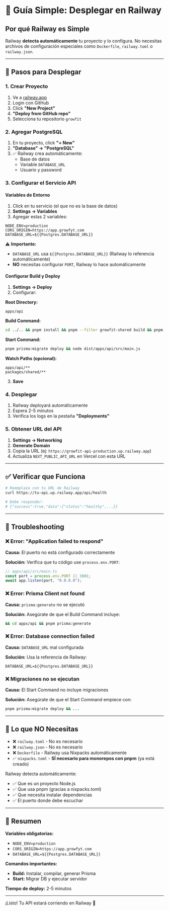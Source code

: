 # 🚂 Guía Simple: Desplegar en Railway

## Por qué Railway es Simple

Railway **detecta automáticamente** tu proyecto y lo configura. No necesitas archivos de configuración especiales como `Dockerfile`, `railway.toml` o `railway.json`.

---

## 🚀 Pasos para Desplegar

### 1. Crear Proyecto

1. Ve a [railway.app](https://railway.app)
2. Login con GitHub
3. Click **"New Project"**
4. **"Deploy from GitHub repo"**
5. Selecciona tu repositorio `growfit`

### 2. Agregar PostgreSQL

1. En tu proyecto, click **"+ New"**
2. **"Database" → "PostgreSQL"**
3. ✅ Railway crea automáticamente:
   - Base de datos
   - Variable `DATABASE_URL`
   - Usuario y password

### 3. Configurar el Servicio API

#### Variables de Entorno

1. Click en tu servicio (el que no es la base de datos)
2. **Settings → Variables**
3. Agregar estas 2 variables:

```env
NODE_ENV=production
CORS_ORIGIN=https://app.growfyt.com
DATABASE_URL=${{Postgres.DATABASE_URL}}
```

⚠️ **Importante:**

- `DATABASE_URL` usa `${{Postgres.DATABASE_URL}}` (Railway lo referencia automáticamente)
- **NO** necesitas configurar `PORT`, Railway lo hace automáticamente

#### Configurar Build y Deploy

1. **Settings → Deploy**
2. Configurar:

**Root Directory:**

```
apps/api
```

**Build Command:**

```bash
cd ../.. && pnpm install && pnpm --filter growfit-shared build && pnpm --filter growfit-api build && cd apps/api && pnpm prisma:generate
```

**Start Command:**

```bash
pnpm prisma:migrate deploy && node dist/apps/api/src/main.js
```

**Watch Paths (opcional):**

```
apps/api/**
packages/shared/**
```

3. **Save**

### 4. Desplegar

1. Railway deployará automáticamente
2. Espera 2-5 minutos
3. Verifica los logs en la pestaña **"Deployments"**

### 5. Obtener URL del API

1. **Settings → Networking**
2. **Generate Domain**
3. Copia la URL (ej: `https://growfit-api-production.up.railway.app`)
4. Actualiza `NEXT_PUBLIC_API_URL` en Vercel con esta URL

---

## ✅ Verificar que Funciona

```bash
# Reemplaza con tu URL de Railway
curl https://tu-api.up.railway.app/api/health

# Debe responder:
# {"success":true,"data":{"status":"healthy",...}}
```

---

## 🐛 Troubleshooting

### ❌ Error: "Application failed to respond"

**Causa:** El puerto no está configurado correctamente

**Solución:** Verifica que tu código use `process.env.PORT`:

```typescript
// apps/api/src/main.ts
const port = process.env.PORT || 3001;
await app.listen(port, "0.0.0.0");
```

### ❌ Error: Prisma Client not found

**Causa:** `prisma:generate` no se ejecutó

**Solución:** Asegúrate de que el Build Command incluye:

```bash
&& cd apps/api && pnpm prisma:generate
```

### ❌ Error: Database connection failed

**Causa:** `DATABASE_URL` mal configurada

**Solución:** Usa la referencia de Railway:

```env
DATABASE_URL=${{Postgres.DATABASE_URL}}
```

### ❌ Migraciones no se ejecutan

**Causa:** El Start Command no incluye migraciones

**Solución:** Asegúrate de que el Start Command empiece con:

```bash
pnpm prisma:migrate deploy && ...
```

---

## 🎯 Lo que NO Necesitas

- ❌ `railway.toml` - No es necesario
- ❌ `railway.json` - No es necesario
- ❌ `Dockerfile` - Railway usa Nixpacks automáticamente
- ✅ `nixpacks.toml` - **SÍ necesario para monorepos con pnpm** (ya está creado)

Railway detecta automáticamente:

- ✅ Que es un proyecto Node.js
- ✅ Que usa pnpm (gracias a nixpacks.toml)
- ✅ Que necesita instalar dependencias
- ✅ El puerto donde debe escuchar

---

## 📝 Resumen

**Variables obligatorias:**

- `NODE_ENV=production`
- `CORS_ORIGIN=https://app.growfyt.com`
- `DATABASE_URL=${{Postgres.DATABASE_URL}}`

**Comandos importantes:**

- **Build:** Instalar, compilar, generar Prisma
- **Start:** Migrar DB y ejecutar servidor

**Tiempo de deploy:** 2-5 minutos

---

¡Listo! Tu API estará corriendo en Railway 🚀
